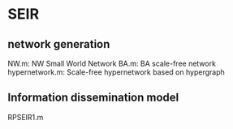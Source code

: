 # SEIR

## network generation

NW.m: NW Small World Network
BA.m: BA scale-free network
hypernetwork.m: Scale-free hypernetwork based on hypergraph

## Information dissemination model
RPSEIR1.m

